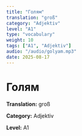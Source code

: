```yaml
---
title: "Голям"
translation: "groß"
category: "Adjektiv"
level: "A1"
type: "vocabulary"
weight: 10
tags: ["A1", "Adjektiv"]
audio: "/audio/golyam.mp3"
date: 2025-08-17
---
```


# Голям

**Translation:** groß

**Category:** Adjektiv

**Level:** A1

